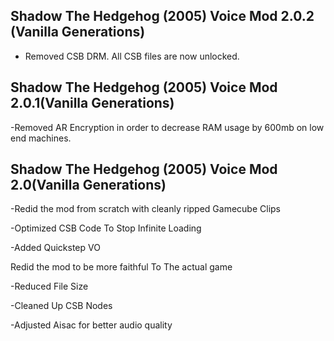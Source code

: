 ## Shadow The Hedgehog (2005) Voice Mod 2.0.2 (Vanilla Generations)

- Removed CSB DRM. All CSB files are now unlocked.


## Shadow The Hedgehog (2005) Voice Mod 2.0.1(Vanilla Generations)
-Removed AR Encryption in order to decrease RAM usage by 600mb on low end machines.


## Shadow The Hedgehog (2005) Voice Mod 2.0(Vanilla Generations)

-Redid the mod from scratch with cleanly ripped Gamecube Clips

-Optimized CSB Code To Stop Infinite Loading

-Added Quickstep VO

Redid the mod to be more faithful To The actual game

-Reduced File Size

-Cleaned Up CSB Nodes

-Adjusted Aisac for better audio quality